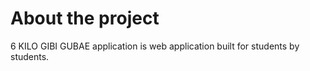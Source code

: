 # About the project
6 KILO GIBI GUBAE application is web application built for students by students.
